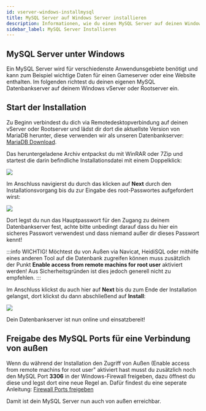 ```yaml
---
id: vserver-windows-installmysql
title: MySQL Server auf Windows Server installieren
description: Informationen, wie du einen MySQL Server auf deinen Windows Server von ZAP-Hosting installieren und einrichten kannst - ZAP-Hosting.com Dokumentationen
sidebar_label: MySQL Server Installieren
---
```


## MySQL Server unter Windows

Ein MySQL Server wird für verschiedenste Anwendunsgebiete benötigt und kann zum Beispiel wichtige Daten für einen Gameserver oder eine Website enthalten.
Im folgenden richtest du deinen eigenen MySQL Datenbankserver auf deinem Windows vServer oder Rootserver ein.


## Start der Installation

Zu Beginn verbindest du dich via Remotedesktopverbindung auf deinen vServer oder Rootserver und lädst dir dort die
aktuellste Version von MariaDB herunter, diese verwenden wir als unseren Datenbankserver: [MariaDB Download](https://native-network.net/downloads/download/895/).

Das heruntergeladene Archiv entpackst du mit WinRAR oder 7Zip und startest die darin befindliche Installationsdatei mit einem Doppelklick: 

![](https://user-images.githubusercontent.com/61839701/166200051-bfd13072-ba5e-4013-a927-a9c848897976.png)

Im Anschluss navigierst du durch das klicken auf **Next** durch den Installationsvorgang bis du zur Eingabe des root-Passwortes aufgefordert wirst:

![](https://user-images.githubusercontent.com/61839701/166200079-25b262be-a90b-45e6-8361-95956c204381.png)

Dort legst du nun das Hauptpasswort für den Zugang zu deinem Datenbankserver fest, achte bitte unbedingt darauf dass du hier ein sicheres Passwort verwendest und dass 
niemand außer dir dieses Passwort kennt!

:::info
WICHTIG! Möchtest du von Außen via Navicat, HeidiSQL oder mithilfe eines anderen Tool auf die Datenbank zugreifen können muss zusätzlich der Punkt **Enable access from remote machins for root user** aktiviert werden! Aus Sicherheitsgründen ist dies jedoch generell nicht zu empfehlen.
:::

Im Anschluss klickst du auch hier auf **Next** bis du zum Ende der Installation gelangst, dort klickst du dann abschließend auf **Install**:

![](https://user-images.githubusercontent.com/61839701/166200095-9d3ae478-42a3-4ef7-91f7-10adf549148a.png)

Dein Datenbankserver ist nun online und einsatzbereit!

## Freigabe des MySQL Ports für eine Verbindung von außen

Wenn du während der Installation den Zugriff von Außen (Enable access from remote machins for root user" aktiviert hast musst du zusätzlich noch den MySQL Port **3306** in der 
Windows-Firewall freigeben, dazu öffnest du diese und legst dort eine neue Regel an.
Dafür findest du eine seperate Anleitung:
[Firewall Ports freigeben](https://zap-hosting.com/guides/docs/de/vserver_windows_port)


Damit ist dein MySQL Server nun auch von außen erreichbar. 
